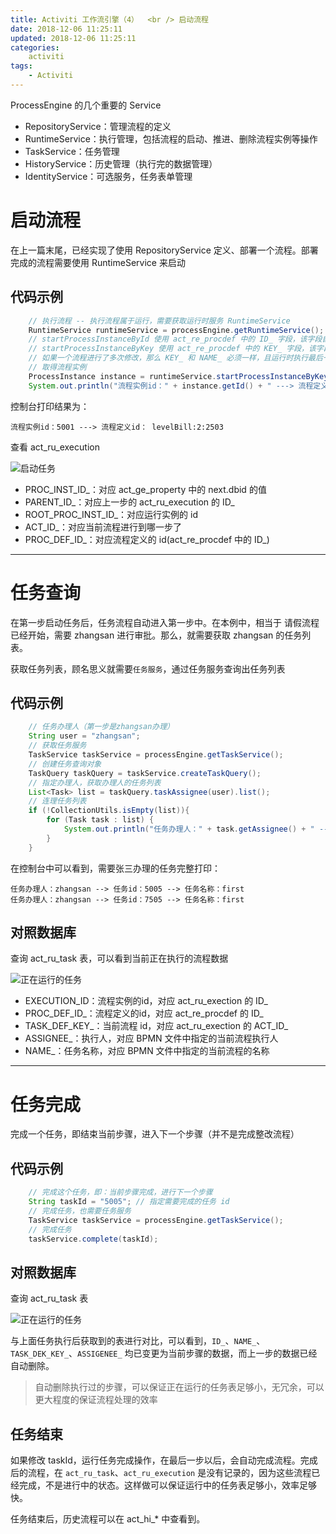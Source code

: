 ```yaml
---
title: Activiti 工作流引擎（4）  <br /> 启动流程
date: 2018-12-06 11:25:11
updated: 2018-12-06 11:25:11
categories:
    activiti
tags:
    - Activiti
---
```


ProcessEngine 的几个重要的 Service

- RepositoryService：管理流程的定义
- RuntimeService：执行管理，包括流程的启动、推进、删除流程实例等操作
- TaskService：任务管理
- HistoryService：历史管理（执行完的数据管理）
- IdentityService：可选服务，任务表单管理

<!-- more -->

# 启动流程

在上一篇末尾，已经实现了使用 RepositoryService 定义、部署一个流程。部署完成的流程需要使用 RuntimeService 来启动


## 代码示例

```java
    // 执行流程 -- 执行流程属于运行，需要获取运行时服务 RuntimeService
    RuntimeService runtimeService = processEngine.getRuntimeService();
    // startProcessInstanceById 使用 act_re_procdef 中的 ID_ 字段，该字段自动生成，不便于理解
    // startProcessInstanceByKey 使用 act_re_procdef 中的 KEY_ 字段，该字段手动执行，便于理解，但是需要格外注意不能重复
    // 如果一个流程进行了多次修改，那么 KEY_ 和 NAME_ 必须一样，且运行时执行最后一个 VERSION_ 版本
    // 取得流程实例
    ProcessInstance instance = runtimeService.startProcessInstanceByKey("levelBill");
    System.out.println("流程实例id：" + instance.getId() + " ---> 流程定义id： " + instance.getProcessDefinitionId());
```

控制台打印结果为：
```
流程实例id：5001 ---> 流程定义id： levelBill:2:2503
```

查看 act_ru_execution 

![启动任务](/images/activiti/start_1.png)

- PROC_INST_ID_：对应 act_ge_property 中的 next.dbid 的值
- PARENT_ID_：对应上一步的 act_ru_execution 的 ID_
- ROOT_PROC_INST_ID_：对应运行实例的 id
- ACT_ID_：对应当前流程进行到哪一步了
- PROC_DEF_ID_：对应流程定义的 id(act_re_procdef 中的 ID_)


---

# 任务查询

在第一步启动任务后，任务流程自动进入第一步中。在本例中，相当于 请假流程已经开始，需要 zhangsan 进行审批。那么，就需要获取 zhangsan 的任务列表。

获取任务列表，顾名思义就需要`任务服务`，通过任务服务查询出任务列表

## 代码示例
```java
    // 任务办理人（第一步是zhangsan办理）
    String user = "zhangsan";
    // 获取任务服务
    TaskService taskService = processEngine.getTaskService();
    // 创建任务查询对象
    TaskQuery taskQuery = taskService.createTaskQuery();
    // 指定办理人，获取办理人的任务列表
    List<Task> list = taskQuery.taskAssignee(user).list();
    // 连理任务列表
    if (!CollectionUtils.isEmpty(list)){
        for (Task task : list) {
            System.out.println("任务办理人：" + task.getAssignee() + " --> 任务id：" + task.getId() + " --> 任务名称：" + task.getName());
        }
    }
```

在控制台中可以看到，需要张三办理的任务完整打印：
```
任务办理人：zhangsan --> 任务id：5005 --> 任务名称：first
任务办理人：zhangsan --> 任务id：7505 --> 任务名称：first
```

## 对照数据库

查询 act_ru_task 表，可以看到当前正在执行的流程数据

![正在运行的任务](/images/activiti/task.png)

- EXECUTION_ID：流程实例的id，对应 act_ru_exection 的 ID_
- PROC_DEF_ID_：流程定义的id，对应 act_re_procdef 的 ID_
- TASK_DEF_KEY_：当前流程 id，对应 act_ru_exection 的 ACT_ID_
- ASSIGNEE_：执行人，对应 BPMN 文件中指定的当前流程执行人
- NAME_：任务名称，对应 BPMN 文件中指定的当前流程的名称


---

# 任务完成

完成一个任务，即结束当前步骤，进入下一个步骤（并不是完成整改流程）

## 代码示例
```java
    // 完成这个任务，即：当前步骤完成，进行下一个步骤
    String taskId = "5005"; // 指定需要完成的任务 id
    // 完成任务，也需要任务服务
    TaskService taskService = processEngine.getTaskService();
    // 完成任务
    taskService.complete(taskId);
```

## 对照数据库

查询 act_ru_task 表

![正在运行的任务](/images/activiti/task_1.png)

与上面任务执行后获取到的表进行对比，可以看到，`ID_`、`NAME_`、`TASK_DEK_KEY_`、`ASSIGENEE_` 均已变更为当前步骤的数据，而上一步的数据已经自动删除。

> 自动删除执行过的步骤，可以保证正在运行的任务表足够小，无冗余，可以更大程度的保证流程处理的效率

## 任务结束

如果修改 taskId，运行任务完成操作，在最后一步以后，会自动完成流程。完成后的流程，在 `act_ru_task`、`act_ru_execution` 是没有记录的，因为这些流程已经完成，不是进行中的状态。这样做可以保证运行中的任务表足够小，效率足够快。

任务结束后，历史流程可以在  act_hi_* 中查看到。